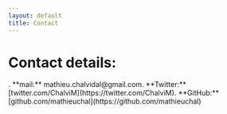 ```yaml
---
layout: default
title: Contact
---
```


<h1>Contact details:</h1>. 
**mail:** mathieu.chalvidal@gmail.com. 
**Twitter:** [twitter.com/ChalviM](https://twitter.com/ChalviM). 
**GitHub:** [github.com/mathieuchal](https://github.com/mathieuchal)
